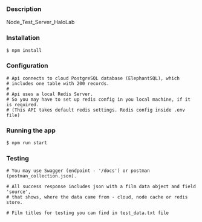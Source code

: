 
### Description
Node_Test_Server_HaloLab

### Installation
```bash
$ npm install
```

### Configuration
```
# Api connects to cloud PostgreSQL database (ElephantSQL), which 
# includes one table with 200 records. 
#
# Api uses a local Redis Server.
# So you may have to set up redis config in you local machine, if it is required. 
# (This API takes default redis settings. Redis config inside .env file) 
```

### Running the app
```bash
$ npm run start
```

### Testing
```
# You may use Swagger (endpoint - '/docs') or postman (postman_collection.json).

# All success response includes json with a film data object and field 'source', 
# that shows, where the data came from - cloud, node cache or redis store.  

# Film titles for testing you can find in test_data.txt file
```
